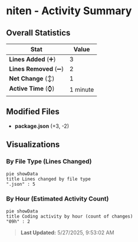 # niten - Activity Summary 

## Overall Statistics

| Stat                   | Value                                                             |
| ---------------------- | ----------------------------------------------------------------- |
| **Lines Added** (➕)   | 3                                          |
| **Lines Removed** (➖) | 2                                        |
| **Net Change** (↕)    | 1                |
| **Active Time** (⌚)   | 1 minute |


## Modified Files
- **package.json** (+3, -2)

## Visualizations

### By File Type (Lines Changed)

```mermaid
pie showData
title Lines changed by file type
".json" : 5
```

### By Hour (Estimated Activity Count)

```mermaid
pie showData
title Coding activity by hour (count of changes)
"09h" : 2
```


> **Last Updated:** 5/27/2025, 9:53:02 AM